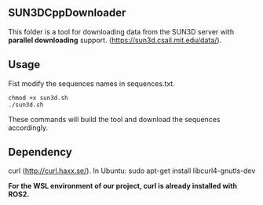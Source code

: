 ## SUN3DCppDownloader

This folder is a tool for downloading data from the SUN3D server with **parallel downloading** support. (https://sun3d.csail.mit.edu/data/). 
## Usage

Fist modify the sequences names in sequences.txt.
```
chmod +x sun3d.sh
./sun3d.sh
```
These commands will build the tool and download the sequences accordingly.

## Dependency

curl (http://curl.haxx.se/). In Ubuntu: sudo apt-get install libcurl4-gnutls-dev

**For the WSL environment of our project, curl is already installed with ROS2.**
